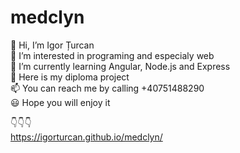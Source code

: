 # medclyn

👋 Hi, I’m Igor Țurcan <br>
👀 I’m interested in programing and especialy web <br>
🌱 I’m currently learning Angular, Node.js and Express <br>
🏰 Here is my diploma project <br>
📫 You can reach me by calling +40751488290 <br>
😃 Hope you will enjoy it <br>

👇👇👇<br>
https://igorturcan.github.io/medclyn/
